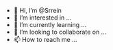 - 👋 Hi, I’m @Srrein
- 👀 I’m interested in ...
- 🌱 I’m currently learning ...
- 💞️ I’m looking to collaborate on ...
- 📫 How to reach me ...

<!---
Srrein/Srrein is a ✨ special ✨ repository because its `README.md` (this file) appears on your GitHub profile.
You can click the Preview link to take a look at your changes.
--->
